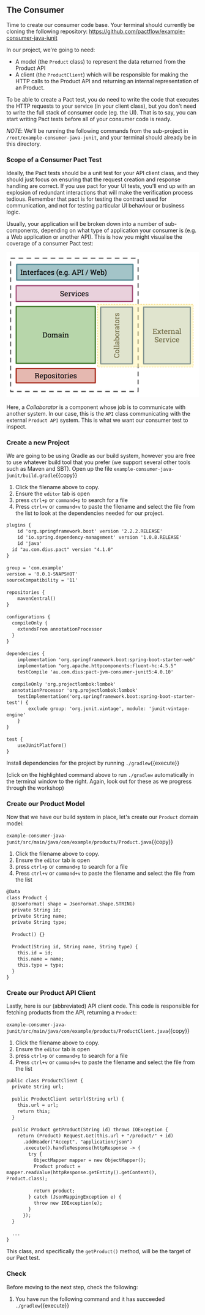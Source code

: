 ## The Consumer

Time to create our consumer code base. Your terminal should currently be cloning the following repository: https://github.com/pactflow/example-consumer-java-junit

In our project, we're going to need:

- A model (the `Product` class) to represent the data returned from the Product API
- A client (the `ProductClient`) which will be responsible for making the HTTP calls to the Product API and returning an internal representation of an Product.

To be able to create a Pact test, you _do_ need to write the code that executes the HTTP requests to your service (in your client class), but you don't need to write the full stack of consumer code (eg. the UI). That is to say, you can start writing Pact tests before all of your consumer code is ready.

_NOTE_: We'll be running the following commands from the sub-project in `/root/example-consumer-java-junit`, and your terminal should already be in this directory.

### Scope of a Consumer Pact Test

Ideally, the Pact tests should be a unit test for your API client class, and they should just focus on ensuring that the request creation and response handling are correct. If you use pact for your UI tests, you'll end up with an explosion of redundant interactions that will make the verification process tedious. Remember that pact is for testing the contract used for communication, and not for testing particular UI behaviour or business logic.

Usually, your application will be broken down into a number of sub-components, depending on what type of application your consumer is \(e.g. a Web application or another API\). This is how you might visualise the coverage of a consumer Pact test:

![Scope of a consumer Pact test](./assets/consumer-test-coverage.png)

Here, a _Collaborator_ is a component whose job is to communicate with another system. In our case, this is the `API` class communicating with the external `Product API` system. This is what we want our consumer test to inspect.

### Create a new Project

We are going to be using Gradle as our build system, however you are free to use whatever build tool that you prefer (we support several other tools such as Maven and SBT). Open up the file `example-consumer-java-junit/build.gradle`{{copy}}

1. Click the filename above to copy.
2. Ensure the `editor` tab is open
3. press `ctrl+p` or `command+p` to search for a file
4. Press `ctrl+v` or `command+v` to paste the filename and select the file from the list to look at the dependencies needed for our project.

```
plugins {
	id 'org.springframework.boot' version '2.2.2.RELEASE'
	id 'io.spring.dependency-management' version '1.0.8.RELEASE'
	id 'java'
  id "au.com.dius.pact" version "4.1.0"
}

group = 'com.example'
version = '0.0.1-SNAPSHOT'
sourceCompatibility = '11'

repositories {
	mavenCentral()
}

configurations {
  compileOnly {
    extendsFrom annotationProcessor
  }
}

dependencies {
	implementation 'org.springframework.boot:spring-boot-starter-web'
	implementation "org.apache.httpcomponents:fluent-hc:4.5.5"
	testCompile 'au.com.dius:pact-jvm-consumer-junit5:4.0.10'

  compileOnly 'org.projectlombok:lombok'
  annotationProcessor 'org.projectlombok:lombok'
	testImplementation('org.springframework.boot:spring-boot-starter-test') {
		exclude group: 'org.junit.vintage', module: 'junit-vintage-engine'
	}
}

test {
	useJUnitPlatform()
}
```

Install dependencies for the project by running `./gradlew`{{execute}}

(click on the highlighted command above to run `./gradlew` automatically in the terminal window to the right. Again, look out for these as we progress through the workshop)

### Create our Product Model

Now that we have our build system in place, let's create our `Product` domain model:

`example-consumer-java-junit/src/main/java/com/example/products/Product.java`{{copy}}

1. Click the filename above to copy.
2. Ensure the `editor` tab is open
3. press `ctrl+p` or `command+p` to search for a file
4. Press `ctrl+v` or `command+v` to paste the filename and select the file from the list

```
@Data
class Product {
  @JsonFormat( shape = JsonFormat.Shape.STRING)
  private String id;
  private String name;
  private String type;

  Product() {}

  Product(String id, String name, String type) {
    this.id = id;
    this.name = name;
    this.type = type;
  }
}
```

### Create our Product API Client

Lastly, here is our (abbreviated) API client code. This code is responsible for fetching products from the API, returning a `Product`:

`example-consumer-java-junit/src/main/java/com/example/products/ProductClient.java`{{copy}}

1. Click the filename above to copy.
2. Ensure the `editor` tab is open
3. press `ctrl+p` or `command+p` to search for a file
4. Press `ctrl+v` or `command+v` to paste the filename and select the file from the list

```
public class ProductClient {
  private String url;

  public ProductClient setUrl(String url) {
    this.url = url;
    return this;
  }

  public Product getProduct(String id) throws IOException {
    return (Product) Request.Get(this.url + "/product/" + id)
      .addHeader("Accept", "application/json")
      .execute().handleResponse(httpResponse -> {
        try {
          ObjectMapper mapper = new ObjectMapper();
          Product product = mapper.readValue(httpResponse.getEntity().getContent(), Product.class);

          return product;
        } catch (JsonMappingException e) {
          throw new IOException(e);
        }
      });
  }

  ...
}
```

This class, and specifically the `getProduct()` method, will be the target of our Pact test.

### Check

Before moving to the next step, check the following:

1. You have run the following command and it has succeeded `./gradlew`{{execute}}
